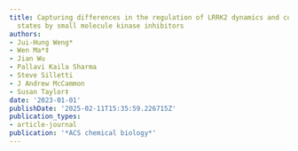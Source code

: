 ```yaml
---
title: Capturing differences in the regulation of LRRK2 dynamics and conformational
  states by small molecule kinase inhibitors
authors:
- Jui-Hung Weng*
- Wen Ma*‡
- Jian Wu
- Pallavi Kaila Sharma
- Steve Silletti
- J Andrew McCammon
- Susan Taylor‡
date: '2023-01-01'
publishDate: '2025-02-11T15:35:59.226715Z'
publication_types:
- article-journal
publication: '*ACS chemical biology*'
---
```


